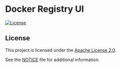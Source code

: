 # Docker Registry UI

[![License](https://img.shields.io/badge/License-Apache_2.0-blue.svg)](https://opensource.org/licenses/Apache-2.0)

## License

This project is licensed under the [Apache License 2.0](./LICENSE).

See the [NOTICE](./NOTICE) file for additional information.
